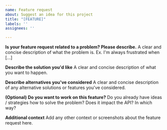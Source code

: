 ```yaml
---
name: Feature request
about: Suggest an idea for this project
title: "[FEATURE]"
labels: ''
assignees: ''

---
```


**Is your feature request related to a problem? Please describe.**
A clear and concise description of what the problem is. Ex. I'm always frustrated when [...]

**Describe the solution you'd like**
A clear and concise description of what you want to happen.

**Describe alternatives you've considered**
A clear and concise description of any alternative solutions or features you've considered.

**(Optional) Do you want to work on this feature?**
Do you already have ideas / strategies how to solve the problem? Does it impact the API? In which way? 

**Additional context**
Add any other context or screenshots about the feature request here.
